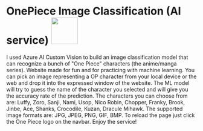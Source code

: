 # OnePiece Image Classification (AI service) <img src="IAonePiece_Alex/src/assets/images/one-piece-mugiwara-flag.png" width="70px"> 
I used Azure AI Custom Vision to build an image classification model that can recognize a bunch of "One Piece" characters (the anime/manga series).
Website made for fun and for practicing with machine learning. You can pick an image representing a OP character from your local device or the web and drop it into the expressed window of the website. 
The ML model will try to guess the name of the character you selected and will give you the accuracy rate of the prediction. 
The characters you can choose from are: Luffy, Zoro, Sanji, Nami, Usop, Nico Robin, Chopper, Franky, Brook, Jinbe, Ace, Shanks, Crocodile, Kuzan, Dracule Mihawk.
The supported image formats are: JPG, JPEG, PNG, GIF, BMP. To reload the page just click the One Piece logo on the navbar. Enjoy the service!
